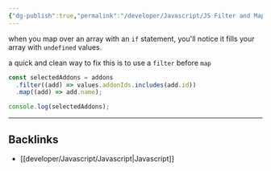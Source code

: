 ```yaml
---
{"dg-publish":true,"permalink":"/developer/Javascript/JS Filter and Map array to avoid undefined/","created":"2024-02-29T22:19:56.010-06:00","updated":"2024-03-01T00:18:17.000-06:00"}
---
```


when you map over an array with an `if` statement, you'll notice it fills your array with `undefined` values.

a quick and clean way to fix this is to use a `filter` before `map`

```js
const selectedAddons = addons
  .filter((add) => values.addonIds.includes(add.id))
  .map((add) => add.name);

console.log(selectedAddons);

```

---
## Backlinks
- [[developer/Javascript/Javascript\|Javascript]]